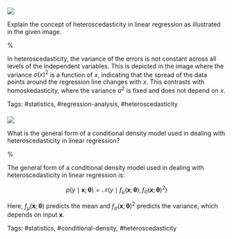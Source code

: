 ####

![](https://cdn.mathpix.com/cropped/2024_06_13_7978c08eaaee0a4861dag-1.jpg?height=329&width=434&top_left_y=241&top_left_x=1143)

Explain the concept of heteroscedasticity in linear regression as illustrated in the given image.

%

In heteroscedasticity, the variance of the errors is not constant across all levels of the independent variables. This is depicted in the image where the variance $\sigma(x)^2$ is a function of $x$, indicating that the spread of the data points around the regression line changes with $x$. This contrasts with homoskedasticity, where the variance $\sigma^2$ is fixed and does not depend on $x$.

Tags: #statistics, #regression-analysis, #heteroscedasticity


####

![](https://cdn.mathpix.com/cropped/2024_06_13_7978c08eaaee0a4861dag-1.jpg?height=329&width=434&top_left_y=241&top_left_x=1143)

What is the general form of a conditional density model used in dealing with heteroscedasticity in linear regression?

%

The general form of a conditional density model used in dealing with heteroscedasticity in linear regression is:

$$
p(y \mid \boldsymbol{x} ; \boldsymbol{\theta})=\mathcal{N}\left(y \mid f_{\mu}(\boldsymbol{x} ; \boldsymbol{\theta}), f_{\sigma}(\boldsymbol{x} ; \boldsymbol{\theta})^{2}\right)
$$

Here, $f_{\mu}(\boldsymbol{x} ; \boldsymbol{\theta})$ predicts the mean and $f_{\sigma}(\boldsymbol{x} ; \boldsymbol{\theta})^2$ predicts the variance, which depends on input $\boldsymbol{x}$.

Tags: #statistics, #conditional-density, #heteroscedasticity
